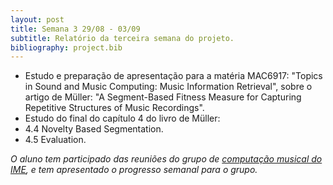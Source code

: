 ```yaml
---
layout: post
title: Semana 3 29/08 - 03/09
subtitle: Relatório da terceira semana do projeto.
bibliography: project.bib
---
```


* Estudo e preparação de apresentação para a matéria
MAC6917: "Topics in Sound and Music Computing: Music Information Retrieval",
sobre o artigo de Müller: "A Segment-Based Fitness Measure for Capturing Repetitive Structures of Music Recordings".
* Estudo do final do capítulo 4 do livro de Müller:
* 4.4 Novelty Based Segmentation.
* 4.5 Evaluation.

*O aluno tem participado das reuniões do grupo de [computação musical do IME](http://compmus.ime.usp.br), e tem
apresentado o progresso semanal para o grupo.*
